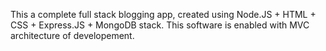 This a complete full stack blogging app,
created using Node.JS + HTML + CSS + Express.JS + MongoDB stack. This software is enabled with MVC architecture of developement.
